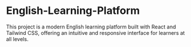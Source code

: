 # English-Learning-Platform
This project is a modern English learning platform built with React and Tailwind CSS, offering an intuitive and responsive interface for learners at all levels.
